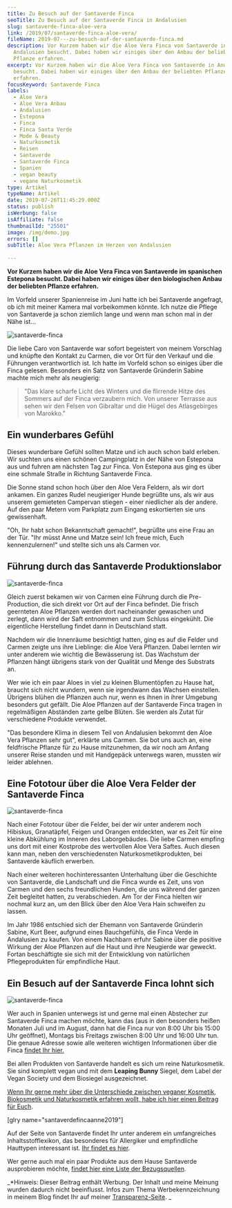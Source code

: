 ```yaml
---
title: Zu Besuch auf der Santaverde Finca
seoTitle: Zu Besuch auf der Santaverde Finca in Andalusien
slug: santaverde-finca-aloe-vera
link: /2019/07/santaverde-finca-aloe-vera/
fileName: 2019-07---zu-besuch-auf-der-santaverde-finca.md
description: Vor Kurzem haben wir die Aloe Vera Finca von Santaverde in
  Andalusien besucht. Dabei haben wir einiges über den Anbau der beliebten
  Pflanze erfahren.
excerpt: Vor Kurzem haben wir die Aloe Vera Finca von Santaverde in Andalusien
  besucht. Dabei haben wir einiges über den Anbau der beliebten Pflanze
  erfahren.
focusKeyword: Santaverde Finca
labels:
  - Aloe Vera
  - Aloe Vera Anbau
  - Andalusien
  - Estepona
  - Finca
  - Finca Santa Verde
  - Mode & Beauty
  - Naturkosmetik
  - Reisen
  - Santaverde
  - Santaverde Finca
  - Spanien
  - vegan beauty
  - vegane Naturkosmetik
type: Artikel
typeName: Artikel
date: 2019-07-26T11:45:29.000Z
status: publish
isWerbung: false
isAffiliate: false
thumbnailId: "25501"
image: /img/demo.jpg
errors: []
subTitle: Aloe Vera Pflanzen im Herzen von Andalusien
  
---
```


**Vor Kurzem haben wir die Aloe Vera Finca von Santaverde im spanischen Estepona
besucht. Dabei haben wir einiges über den biologischen Anbau der beliebten
Pflanze erfahren.**

Im Vorfeld unserer Spanienreise im Juni hatte ich bei Santaverde angefragt, ob
ich mit meiner Kamera mal vorbeikommen könnte. Ich nutze die Pflege von
Santaverde ja schon ziemlich lange und wenn man schon mal in der Nähe ist...

![santaverde-finca](http://cardamonchai.com/wp-content/uploads/2019/07/2018-06-24-santaverde-finca-1-400x300.jpg)

[](/wp-content/uploads/2019/07/2018-06-24-santaverde-finca-1.jpg) Die liebe Caro
von Santaverde war sofort begeistert von meinem Vorschlag und knüpfte den
Kontakt zu Carmen, die vor Ort für den Verkauf und die Führungen verantwortlich
ist. Ich hatte im Vorfeld schon so einiges über die Finca gelesen. Besonders ein
Satz von Santaverde Gründerin Sabine machte mich mehr als neugierig:

> "Das klare scharfe Licht des Winters und die flirrende Hitze des Sommers auf
> der Finca verzaubern mich. Von unserer Terrasse aus sehen wir den Felsen von
> Gibraltar und die Hügel des Atlasgebirges von Marokko."

## Ein wunderbares Gefühl

Dieses wunderbare Gefühl sollten Matze und ich auch schon bald erleben. Wir
suchten uns einen schönen Campingplatz in der Nähe von Estepona aus und fuhren
am nächsten Tag zur Finca. Von Estepona aus ging es über eine schmale Straße in
Richtung Santaverde Finca.

Die Sonne stand schon hoch über den Aloe Vera Feldern, als wir dort ankamen. Ein
ganzes Rudel neugieriger Hunde begrüßte uns, als wir aus unserem gemieteten
Campervan stiegen - einer niedlicher als der andere. Auf den paar Metern vom
Parkplatz zum Eingang eskortierten sie uns gewissenhaft.

"Oh, Ihr habt schon Bekanntschaft gemacht!", begrüßte uns eine Frau an der Tür.
"Ihr müsst Anne und Matze sein! Ich freue mich, Euch kennenzulernen!" und
stellte sich uns als Carmen vor.

## Führung durch das Santaverde Produktionslabor

![santaverde-finca](http://cardamonchai.com/wp-content/uploads/2019/07/2018-06-24-santaverde-finca-400x300.jpg)

Gleich zuerst bekamen wir von Carmen eine Führung durch die Pre-Production, die
sich direkt vor Ort auf der Finca befindet. Die frisch geernteten Aloe Pflanzen
werden dort nacheinander gewaschen und zerlegt, dann wird der Saft entnommen und
zum Schluss eingekühlt. Die eigentliche Herstellung findet dann in Deutschland
statt.

Nachdem wir die Innenräume besichtigt hatten, ging es auf die Felder und Carmen
zeigte uns ihre Lieblinge: die Aloe Vera Pflanzen. Dabei lernten wir unter
anderem wie wichtig die Bewässerung ist. Das Wachstum der Pflanzen hängt
übrigens stark von der Qualität und Menge des Substrats an.

Wer wie ich ein paar Aloes in viel zu kleinen Blumentöpfen zu Hause hat, braucht
sich nicht wundern, wenn sie irgendwann das Wachsen einstellen. Übrigens blühen
die Pflanzen auch nur, wenn es ihnen in ihrer Umgebung besonders gut gefällt.
Die Aloe Pflanzen auf der Santaverde Finca tragen in regelmäßigen Abständen
zarte gelbe Blüten. Sie werden als Zutat für verschiedene Produkte verwendet.

"Das besondere Klima in diesem Teil von Andalusien bekommt den Aloe Vera
Pflanzen sehr gut", erklärte uns Carmen. Sie bot uns auch an, eine feldfrische
Pflanze für zu Hause mitzunehmen, da wir noch am Anfang unserer Reise standen
und mit Handgepäck unterwegs waren, mussten wir leider ablehnen.

## Eine Fototour über die Aloe Vera Felder der Santaverde Finca

![santaverde-finca](http://cardamonchai.com/wp-content/uploads/2019/07/2018-06-24-santaverde-finca-2-400x533.jpg)

Nach einer Fototour über die Felder, bei der wir unter anderem noch Hibiskus,
Granatäpfel, Feigen und Orangen entdeckten, war es Zeit für eine kleine
Abkühlung im Inneren des Laborgebäudes. Die liebe Carmen empfing uns dort mit
einer Kostprobe des wertvollen Aloe Vera Saftes. Auch diesen kann man, neben den
verschiedensten Naturkosmetikprodukten, bei Santaverde käuflich erwerben.

Nach einer weiteren hochinteressanten Unterhaltung über die Geschichte von
Santaverde, die Landschaft und die Finca wurde es Zeit, uns von Carmen und den
sechs freundlichen Hunden, die uns während der ganzen Zeit begleitet hatten, zu
verabschieden. Am Tor der Finca hielten wir nochmal kurz an, um den Blick über
den Aloe Vera Hain schweifen zu lassen.

Im Jahr 1986 entschied sich der Ehemann von Santaverde Gründerin Sabine, Kurt
Beer, aufgrund eines Bauchgefühls, die Finca Verde in Andalusien zu kaufen. Von
einem Nachbarn erfuhr Sabine über die positive Wirkung der Aloe Pflanzen auf die
Haut und ihre Neugierde war geweckt. Fortan beschäftigte sie sich mit der
Entwicklung von natürlichen Pflegeprodukten für empfindliche Haut.

## Ein Besuch auf der Santaverde Finca lohnt sich

![santaverde-finca](http://cardamonchai.com/wp-content/uploads/2019/07/2018-06-24-santaverde-finca-3-400x300.jpg)

Wer auch in Spanien unterwegs ist und gerne mal einen Abstecher zur Santaverde
Finca machen möchte, kann das (aus in den besonders heißen Monaten Juli und im
August, dann hat die Finca nur von 8:00 Uhr bis 15:00 Uhr geöffnet), Montags bis
Freitags zwischen 8:00 Uhr und 16:00 Uhr tun. Die genaue Adresse sowie alle
weiteren wichtigen Informationen über die Finca
[findet Ihr hier.](https://www.santaverde.de/santaverde/das-besondere/besuch-der-finca)

Bei allen Produkten von Santaverde handelt es sich um reine Naturkosmetik. Sie
sind komplett vegan und mit dem **Leaping Bunny** Siegel, dem Label der Vegan
Society und dem Biosiegel ausgezeichnet.

[Wenn Ihr gerne mehr über die Unterschiede zwischen veganer Kosmetik, Biokosmetik und Naturkosmetik erfahren wollt, habe ich hier einen Beitrag für Euch](/2018/03/vegane-kosmetik-und-naturkosmetik/).

[glry name="santaverdefincaanne2019"]

Auf der Seite von Santaverde findet Ihr unter anderem ein umfangreiches
Inhaltsstofflexikon, das besonderes für Allergiker und empfindliche Hauttypen
interessant ist. [Ihr findet es hier](http://www.santaverde.de/inhaltsstoffe).

Wer gerne auch mal ein paar Produkte aus dem Hause Santaverde ausprobieren
möchte,
[findet hier eine Liste der Bezugsquellen](http://www.santaverde.de/bezugsquellen).

_\*Hinweis: Dieser Beitrag enthält Werbung. Der Inhalt und meine Meinung wurden
dadurch nicht beeinflusst. Infos zum Thema Werbekennzeichnung in meinem Blog
findet Ihr auf meiner [Transparenz-Seite](/werbung/). _

  